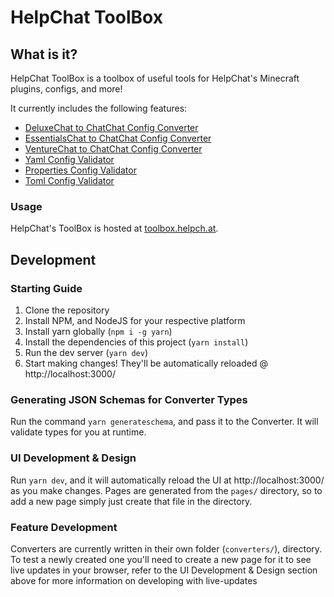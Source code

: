 # HelpChat ToolBox

## What is it?
HelpChat ToolBox is a toolbox of useful tools for HelpChat's Minecraft plugins, configs, and more!

It currently includes the following features:
 - [DeluxeChat to ChatChat Config Converter](https://toolbox.helpch.at/converters/chatchat/deluxechat)
 - [EssentialsChat to ChatChat Config Converter](https://toolbox.helpch.at/converters/chatchat/essentialschat)
 - [VentureChat to ChatChat Config Converter](https://toolbox.helpch.at/converters/chatchat/venturechat)
 - [Yaml Config Validator](https://toolbox.helpch.at/validators/yaml)
 - [Properties Config Validator](https://toolbox.helpch.at/validators/properties)
 - [Toml Config Validator](https://toolbox.helpch.at/validators/toml)
### Usage
HelpChat's ToolBox is hosted at [toolbox.helpch.at](https://toolbox.helpch.at/). 


## Development
### Starting Guide
1) Clone the repository
2) Install NPM, and NodeJS for your respective platform
3) Install yarn globally (`npm i -g yarn`)
4) Install the dependencies of this project (`yarn install`)
5) Run the dev server (`yarn dev`)
6) Start making changes! They'll be automatically reloaded @ http://localhost:3000/

### Generating JSON Schemas for Converter Types
Run the command `yarn generateschema`, and pass it to the Converter. It will validate types for you at runtime.

### UI Development & Design
Run `yarn dev`, and it will automatically reload the UI at http://localhost:3000/ as you make changes.
Pages are generated from the `pages/` directory, so to add a new page simply just create that file in the directory.

### Feature Development
Converters are currently written in their own folder (`converters/`), directory. 
To test a newly created one you'll need to create a new page for it to see live updates in your browser, refer to the UI Development & Design section above for more information on developing with live-updates
